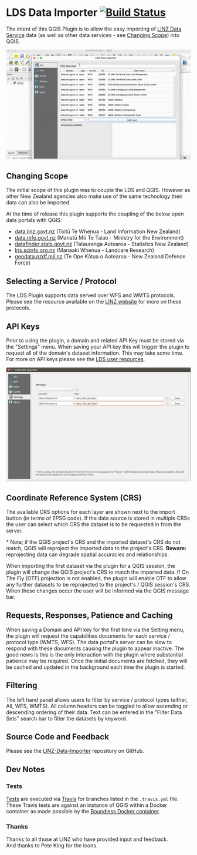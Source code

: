 # LDS Data Importer [![Build Status](https://api.travis-ci.com/linz/linz-data-importer.svg?token=4YGqrWWw1nJqpi344cuy&branch=master_qgis3)](https://travis-ci.com/linz/linz-data-importer)

The intent of this QGIS Plugin is to allow the easy importing of 
[LINZ Data Service](data.govt.linz.nz) data (as well as other data services - 
see [Changing Scope](https://github.com/linz/linz-data-importer/#changing-Scope)) 
 into QGIS. 

![](https://github.com/linz/linz-data-importer/blob/master_qgis3/images/import_example.gif)

## Changing Scope
The initial scope of this plugin was to couple the LDS and QGIS. However 
as other New Zealand agencies also make use of the same technology their data 
can also be imported.

At the time of release this plugin supports the coupling of the below open data portals with QGIS:
* [data.linz.govt.nz](data.linz.govt.nz) (Toitū Te Whenua - Land Information New Zealand)
* [data.mfe.govt.nz](data.mfe.govt.nz) (Manatū Mō Te Taiao - Ministry for the Environment)
* [datafinder.stats.govt.nz](datafinder.stats.govt.nz) (Tatauranga Aotearoa - Statistics New Zealand)
* [lris.scinfo.org.nz](lris.scinfo.org.nz) (Manaaki Whenua - Landcare Research)
* [geodata.nzdf.mil.nz](geodata.nzdf.mil.nz) (Te Ope Kātua o Aotearoa - New Zealand Defence Force)

## Selecting a Service / Protocol
The LDS Plugin supports data served over WFS and WMTS protocols. 
Please see the resource available on the 
[LINZ website](http://www.linz.govt.nz/data/linz-data-service/guides-and-documentation/which-web-service-should-i-use) for more on these protocols. 

## API Keys 
Prior to using the plugin, a domain and related API Key must be stored via the "Settings" menu.
When saving your API key this will trigger the plugin to request all of the domain's dataset information. This may take some time.
For more on API keys please see the [LDS user resources](http://www.linz.govt.nz/data/linz-data-service/guides-and-documentation/creating-an-api-key). 


![Example of Domains configured via the settings menu](https://github.com/linz/linz-data-importer/blob/master_qgis3/images/settings_example.png)


## Coordinate Reference System (CRS)
The available CRS options for each layer are shown next to the import button (in 
terms of EPSG code). If the data source is stored in multiple CRSs the user
can select which CRS the dataset is to be requested in from the server. 

\* Note; if the QGIS project's CRS and the imported dataset's CRS do not
match, QGIS will reproject the imported data to the project's CRS.
**Beware:** reprojecting data can degrade spatial accuracies and relationships.

When importing the first dataset via the plugin for a QGIS session, the plugin 
will change the QGIS project's CRS to match the imported data. If On The Fly (OTF)
projection is not enabled, the plugin will enable OTF to allow any 
further datasets to be reprojected to the project's / QGIS session's CRS. 
When these changes occur the user will be informed via the QGIS message bar.

## Requests, Responses, Patience and Caching
When saving a Domain and API key for the first time via the Setting menu, the plugin 
will request the capabilities documents for each service / protocol type (WMTS, WFS). 
The data portal's server can be slow to respond with these documents causing the 
plugin to appear inactive. The good news is this is the only interaction with the 
plugin where substantial patience may be required. Once the initial documents
are fetched, they will be cached and updated in the background each time 
the plugin is started.
## Filtering
The left hand panel allows users to filter by service / protocol types (either, All, WFS, WMTS).
All column headers can be toggled to allow ascending or descending ordering of their data.
Text can be entered in the "Filter Data Sets" search bar to filter the datasets by keyword. 
## Source Code and Feedback
Please see the [LINZ-Data-Importer](https://github.com/linz/linz-data-importer/) repository on GitHub.

## Dev Notes

### Tests
[Tests](https://github.com/linz/linz-data-importer/tree/master_qgis3/linz-data-importer/tests)
 are executed via [Travis](https://travis-ci.com/linz/linz-data-importer)
for branches listed in the `.travis.yml` file. These Travis tests are against
an instance of QGIS within a Docker container as made possible by the 
[Boundless Docker container](https://hub.docker.com/r/boundlessgeo/qgis-testing-environment/). 


### Thanks
Thanks to all those at LINZ who have provided input and feedback.  
And thanks to Pete King for the icons.
